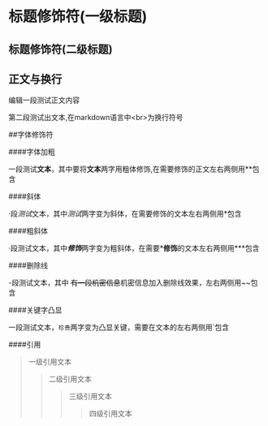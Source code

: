 # 标题修饰符(一级标题)
## 标题修饰符(二级标题)

## 正文与换行

编辑一段测试正文内容<br>

第二段测试出文本,在markdown语言中\<br\>为换行符号

##字体修饰符

####字体加粗

一段测试**文本**，其中要将**文本**两字用粗体修饰,在需要修饰的正文左右两侧用\*\*包含<br>

####斜体

·段*测试*文本，其中*测试*两字变为斜体，在需要修饰的文本左右两侧用\*包含<br>

####粗斜体

·段测试文本，其中***修饰***两字变为粗斜体，在需要***修饰**的文本左右两侧用\*\*\*包含

####删除线

-段测试文本，其中 ~~有一段机密信息~~机密信息加入删除线效果，左右两侧用\~\~包含

####关键字凸显

一段测试文本，`珍贵`两字变为凸显关键，需要在文本的左右两侧用\`包含

####引用

>一级引用文本
>>二级引用文本
>>>三级引用文本
>>>>四级引用文本


